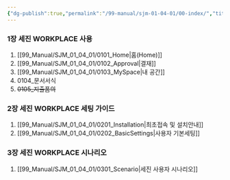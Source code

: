 ```yaml
---
{"dg-publish":true,"permalink":"/99-manual/sjm-01-04-01/00-index/","title":"목차","tags":["workplace","그룹웨어"],"noteIcon":"","created":"","updated":""}
---
```



### 1장 세진 WORKPLACE 사용

1. [[99_Manual/SJM_01_04_01/0101_Home\|홈(Home)]]
2. [[99_Manual/SJM_01_04_01/0102_Approval\|결재]]
3. [[99_Manual/SJM_01_04_01/0103_MySpace\|내 공간]]
4. 0104_문서서식
5. ~~0105_지출품의~~

### 2장 세진 WORKPLACE 세팅 가이드

1. [[99_Manual/SJM_01_04_01/0201_Installation\|최초접속 및 설치안내]]
2. [[99_Manual/SJM_01_04_01/0202_BasicSettings\|사용자 기본세팅]]
### 3장 세진 WORKPLACE 시나리오

1. [[99_Manual/SJM_01_04_01/0301_Scenario\|세진 사용자 시나리오]]

